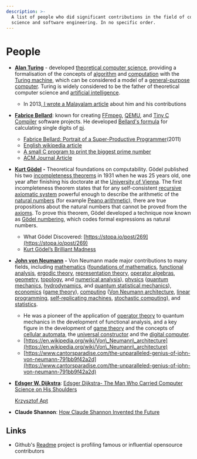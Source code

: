 ```yaml
---
description: >-
  A list of people who did significant contributions in the field of computer
  science and software engineering. In no specific order.
---
```


# People

* [**Alan Turing**](https://en.wikipedia.org/wiki/Alan\_Turing) - developed [theoretical computer science](https://en.wikipedia.org/wiki/Theoretical\_computer\_science), providing a formalisation of the concepts of [algorithm](https://en.wikipedia.org/wiki/Algorithm) and [computation](https://en.wikipedia.org/wiki/Computation) with the [Turing machine](https://en.wikipedia.org/wiki/Turing\_machine), which can be considered a model of a [general-purpose computer](https://en.wikipedia.org/wiki/General-purpose\_computer). Turing is widely considered to be the father of theoretical computer science and [artificial intelligence](https://en.wikipedia.org/wiki/Artificial\_intelligence).
  * In 2013,[ I wrote a Malayalam article](https://thottingal.in/documents/turing/) about him and his contributions&#x20;
* [**Fabrice Bellard**](https://bellard.org): known for creating [FFmpeg](https://en.wikipedia.org/wiki/FFmpeg), [QEMU](https://en.wikipedia.org/wiki/QEMU), and [Tiny C Compiler](https://en.wikipedia.org/wiki/Tiny\_C\_Compiler) software projects. He developed [Bellard's formula](https://en.wikipedia.org/wiki/Bellard's\_formula) for calculating single digits of [pi](https://en.wikipedia.org/wiki/Pi).
  * [Fabrice Bellard: Portrait of a Super-Productive Programmer](https://smartbear.com/blog/test-and-monitor/fabrice-bellard-portrait-of-a-super-productive-pro/)(2011)
  * [English wikipedia article](https://en.wikipedia.org/wiki/Fabrice\_Bellard)
  * [A small C program to print the biggest prime number](https://bellard.org/mersenne.html)
  * [ACM Journal Article](https://web.archive.org/web/20110726063943/http://www.freearchive.org/o/55dfc9935a719fc36ab1d16567972732c2db1fd7d7e3826fd73ee07e4c3c7d0b)
* [**Kurt Gödel**](https://en.wikipedia.org/wiki/Kurt\_G%C3%B6del) **-** Theoretical foundations on computability. Gödel published his two [incompleteness theorems](https://en.wikipedia.org/wiki/G%C3%B6del's\_incompleteness\_theorems) in 1931 when he was 25 years old, one year after finishing his doctorate at the [University of Vienna](https://en.wikipedia.org/wiki/University\_of\_Vienna). The first incompleteness theorem states that for any self-consistent [recursive](https://en.wikipedia.org/wiki/Recursive\_set) [axiomatic system](https://en.wikipedia.org/wiki/Axiomatic\_system) powerful enough to describe the arithmetic of the [natural numbers](https://en.wikipedia.org/wiki/Natural\_number) (for example [Peano arithmetic](https://en.wikipedia.org/wiki/Peano\_arithmetic)), there are true propositions about the natural numbers that cannot be proved from the [axioms](https://en.wikipedia.org/wiki/Axioms). To prove this theorem, Gödel developed a technique now known as [Gödel numbering](https://en.wikipedia.org/wiki/G%C3%B6del\_numbering), which codes formal expressions as natural numbers.
  * What Gödel Discovered: [https://stopa.io/post/269](https://stopa.io/post/269)
  * [Kurt Gödel’s Brilliant Madness](https://www.cantorsparadise.com/kurt-g%C3%B6dels-brilliant-madness-84288dd96eda)
* [**John von Neumann**](https://en.wikipedia.org/wiki/John\_von\_Neumann) **-** Von Neumann made major contributions to many fields, including [mathematics](https://en.wikipedia.org/wiki/Mathematics) ([foundations of mathematics](https://en.wikipedia.org/wiki/Foundations\_of\_mathematics), [functional analysis](https://en.wikipedia.org/wiki/Functional\_analysis), [ergodic theory](https://en.wikipedia.org/wiki/Ergodic\_theory), [representation theory](https://en.wikipedia.org/wiki/Representation\_theory), [operator algebras](https://en.wikipedia.org/wiki/Operator\_algebras), [geometry](https://en.wikipedia.org/wiki/Geometry), [topology](https://en.wikipedia.org/wiki/Topology), and [numerical analysis](https://en.wikipedia.org/wiki/Numerical\_analysis)), [physics](https://en.wikipedia.org/wiki/Physics) ([quantum mechanics](https://en.wikipedia.org/wiki/Quantum\_mechanics), [hydrodynamics](https://en.wikipedia.org/wiki/Fluid\_dynamics), and [quantum statistical mechanics](https://en.wikipedia.org/wiki/Quantum\_statistical\_mechanics)), [economics](https://en.wikipedia.org/wiki/Economics) ([game theory](https://en.wikipedia.org/wiki/Game\_theory)), [computing](https://en.wikipedia.org/wiki/Computing) ([Von Neumann architecture](https://en.wikipedia.org/wiki/Von\_Neumann\_architecture), [linear programming](https://en.wikipedia.org/wiki/Linear\_programming), [self-replicating machines](https://en.wikipedia.org/wiki/Von\_Neumann\_universal\_constructor), [stochastic computing](https://en.wikipedia.org/wiki/Stochastic\_computing)), and [statistics](https://en.wikipedia.org/wiki/Statistics).
  * He was a pioneer of the application of [operator theory](https://en.wikipedia.org/wiki/Operator\_theory) to quantum mechanics in the development of functional analysis, and a key figure in the development of [game theory](https://en.wikipedia.org/wiki/Game\_theory) and the concepts of [cellular automata](https://en.wikipedia.org/wiki/Cellular\_automaton), the [universal constructor](https://en.wikipedia.org/wiki/Von\_Neumann\_universal\_constructor) and the [digital computer](https://en.wikipedia.org/wiki/Computer).
  * [https://en.wikipedia.org/wiki/Von\_Neumann\_architecture](https://en.wikipedia.org/wiki/Von\_Neumann\_architecture)
  * [https://www.cantorsparadise.com/the-unparalleled-genius-of-john-von-neumann-791bb9f42a2d](https://www.cantorsparadise.com/the-unparalleled-genius-of-john-von-neumann-791bb9f42a2d)
*   [**Edsger W. Dijkstra**](https://en.wikipedia.org/wiki/Edsger\_W.\_Dijkstra): [Edsger Dijkstra- The Man Who Carried Computer Science on His Shoulders](https://inference-review.com/article/the-man-who-carried-computer-science-on-his-shoulders)

    [Krzysztof Apt](https://inference-review.com/article/the-man-who-carried-computer-science-on-his-shoulders)
* **Claude Shannon**: [How Claude Shannon Invented the Future](https://www.quantamagazine.org/how-claude-shannons-information-theory-invented-the-future-20201222/)



## Links

* Github's [Readme](https://github.com/readme) project is profiling famous  or influential opensource contributors
